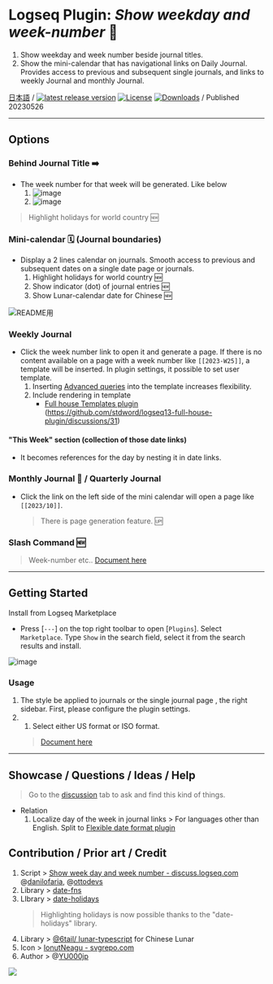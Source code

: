 # Logseq Plugin: *Show weekday and week-number* 📆

1. Show weekday and week number beside journal titles.
1. Show the mini-calendar that has navigational links on Daily Journal. Provides access to previous and subsequent single journals, and links to weekly Journal and monthly Journal.

[日本語](https://github.com/YU000jp/logseq-plugin-show-weekday-and-week-number/blob/main/readme.ja.md) /
 [![latest release version](https://img.shields.io/github/v/release/YU000jp/logseq-plugin-show-weekday-and-week-number)](https://github.com/YU000jp/logseq-plugin-show-weekday-and-week-number/releases)
[![License](https://img.shields.io/github/license/YU000jp/logseq-plugin-show-weekday-and-week-number?color=blue)](https://github.com/YU000jp/logseq-plugin-show-weekday-and-week-number/LICENSE)
[![Downloads](https://img.shields.io/github/downloads/YU000jp/logseq-plugin-show-weekday-and-week-number/total.svg)](https://github.com/YU000jp/logseq-plugin-show-weekday-and-week-number/releases) /
 Published 20230526

---

## Options

### Behind Journal Title ➡️

- The week number for that week will be generated. Like below
  1. ![image](https://github.com/YU000jp/logseq-plugin-show-weekday-and-week-number/assets/111847207/f47b8948-5e7a-4e16-a5ae-6966672742b1)
  1. ![image](https://github.com/YU000jp/logseq-plugin-show-weekday-and-week-number/assets/111847207/ee97c455-714e-45d2-9f9f-905798e298b4)
> Highlight holidays for world country 🆕

### Mini-calendar 🗓️ (Journal boundaries)

- Display a 2 lines calendar on journals. Smooth access to previous and subsequent dates on a single date page or journals.
  1. Highlight holidays for world country 🆕
  1. Show indicator (dot) of journal entries 🆕
  1. Show Lunar-calendar date for Chinese 🆕

![README用](https://github.com/YU000jp/logseq-plugin-show-weekday-and-week-number/assets/111847207/114708ab-0389-4c46-b962-00cb25e2070a)

### Weekly Journal

- Click the week number link to open it and generate a page. If there is no content available on a page with a week number like `[[2023-W25]]`, a template will be inserted. In plugin settings, it possible to set user template.
  1. Inserting [Advanced queries](https://hub.logseq.com/features/av5LyiLi5xS7EFQXy4h4K8/getting-started-with-advanced-queries/8xwSRJNVKFJhGSvJUxs5B2) into the template increases flexibility.
  1. Include rendering in template
     - [Full house Templates plugin](https://github.com/stdword/logseq13-full-house-plugin) (https://github.com/stdword/logseq13-full-house-plugin/discussions/31)

#### "This Week" section (collection of those date links)

- It becomes references for the day by nesting it in date links.

### Monthly Journal 🌛 / Quarterly Journal

- Click the link on the left side of the mini calendar will open a page like `[[2023/10]]`.
  > There is page generation feature. 🆙

### Slash Command 🆕

> Week-number etc.. [Document here](https://github.com/YU000jp/logseq-plugin-show-weekday-and-week-number/wiki/Slash-Command)

---

## Getting Started

Install from Logseq Marketplace
  - Press [`---`] on the top right toolbar to open [`Plugins`]. Select `Marketplace`. Type `Show` in the search field, select it from the search results and install.

   ![image](https://github.com/YU000jp/logseq-plugin-show-weekday-and-week-number/assets/111847207/5c3a2b34-298b-4790-8e12-01d83e289794)

### Usage

1. The style be applied to journals or the single journal page , the right sidebar. First, please configure the plugin settings.
1. 1. Select either US format or ISO format.
   > [Document here](https://github.com/YU000jp/logseq-plugin-show-weekday-and-week-number/wiki/Week-number-format)

---

## Showcase / Questions / Ideas / Help

> Go to the [discussion](https://github.com/YU000jp/logseq-plugin-show-weekday-and-week-number/discussions) tab to ask and find this kind of things.

- Relation
  1. Localize day of the week in journal links > For languages other than English. Split to [Flexible date format plugin](https://github.com/YU000jp/logseq-plugin-flex-date-format)

## Contribution / Prior art / Credit

1. Script > [Show week day and week number - discuss.logseq.com](https://discuss.logseq.com/t/show-week-day-and-week-number/12685/18) @[danilofaria](https://discuss.logseq.com/u/danilofaria/), @[ottodevs](https://discuss.logseq.com/u/ottodevs/)
1. Library > [date-fns](https://date-fns.org/)
1. LIbrary > [date-holidays](https://github.com/commenthol/date-holidays)
   > Highlighting holidays is now possible thanks to the "date-holidays" library.
1. Library > [@6tail/ lunar-typescript](https://github.com/6tail/lunar-typescript) for Chinese Lunar
1. Icon > [IonutNeagu - svgrepo.com](https://www.svgrepo.com/svg/490868/monday)
1. Author > @[YU000jp](https://github.com/YU000jp)

<a href="https://www.buymeacoffee.com/yu000japan"><img src="https://img.buymeacoffee.com/button-api/?text=Buy me a pizza&emoji=🍕&slug=yu000japan&button_colour=FFDD00&font_colour=000000&font_family=Poppins&outline_colour=000000&coffee_colour=ffffff" /></a>
